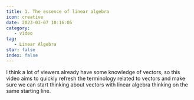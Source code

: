 ```yaml
---
title: 1. The essence of linear algebra
icon: creative
date: 2023-03-07 10:16:05
category:
   - video
tag:
   - Linear Algebra
star: false
index: false
---
```


I think a lot of viewers already have some knowledge of vectors, so this video aims to quickly refresh the terminology related to vectors and make sure we can start thinking about vectors with linear algebra thinking on the same starting line.

<AutoCatalog base='/video/lineargebra/' />
